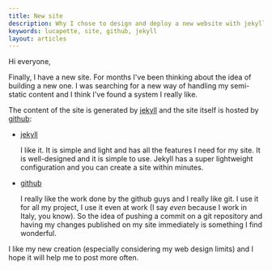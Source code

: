 ```yaml
---
title: New site
description: Why I chose to design and deploy a new website with jekyll on github
keywords: lucapette, site, github, jekyll
layout: articles
---
```

Hi everyone,

Finally, I have a new site. For months I've been thinking about the idea of building a new one. I was searching for a new way of handling my semi-static content and I think I've found a system I really like.

The content of the site is generated by [jekyll](http://jekyllrb.com) and the site itself is hosted by [github](http://pages.github.com):

- [jekyll](http://jekyllrb.com)

  I like it. It is simple and light and has all the features I need for
  my site. It is well-designed and it is simple to use. Jekyll has a
  super lightweight configuration and you can create a site within
  minutes.

- [github](http://pages.github.com)

  I really like the work done by the github guys and I really like git.
  I use it for all my project, I use it even at work (I say *even*
  because I work in Italy, you know). So the idea of pushing a commit on
  a git repository and having my changes published on my site
  immediately is something I find wonderful.

I like my new creation (especially considering my web design limits) and I hope it will help me to post more often.
